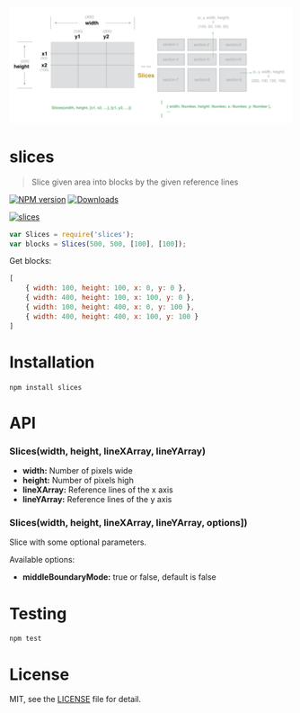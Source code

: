 <p style="text-align: center">
    <img src="docs/demonstrate.png" width="887" alt="slices">
</p>

# slices

> Slice given area into blocks by the given reference lines

[![NPM version][npm-image]][npm-url] [![Downloads][downloads-image]][npm-url]

[![slices](https://nodei.co/npm/slices.png)](https://npmjs.org/package/slices)

[npm-url]: https://npmjs.org/package/slices
[downloads-image]: http://img.shields.io/npm/dm/slices.svg
[npm-image]: http://img.shields.io/npm/v/slices.svg

```js
var Slices = require('slices');
var blocks = Slices(500, 500, [100], [100]);
```

Get blocks:

```js
[
    { width: 100, height: 100, x: 0, y: 0 },
    { width: 400, height: 100, x: 100, y: 0 },
    { width: 100, height: 400, x: 0, y: 100 },
    { width: 400, height: 400, x: 100, y: 100 }
]
```

# Installation

```
npm install slices
```

# API

### Slices(width, height, lineXArray, lineYArray)

- **width:** Number of pixels wide
- **height:** Number of pixels high
- **lineXArray:** Reference lines of the x axis
- **lineYArray:** Reference lines of the y axis

### Slices(width, height, lineXArray, lineYArray, options])

Slice with some optional parameters.

Available options:

- **middleBoundaryMode:** true or false, default is false


# Testing

```
npm test
```

# License

MIT, see the [LICENSE](/LICENSE) file for detail.


